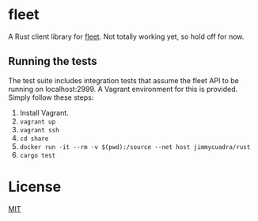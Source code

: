 # fleet

A Rust client library for [fleet](https://github.com/coreos/fleet). Not totally working yet, so hold off for now.

## Running the tests

The test suite includes integration tests that assume the fleet API to be running on localhost:2999. A Vagrant environment for this is provided. Simply follow these steps:

1. Install Vagrant.
1. `vagrant up`
1. `vagrant ssh`
1. `cd share`
1. `docker run -it --rm -v $(pwd):/source --net host jimmycuadra/rust`
1. `cargo test`

# License

[MIT](http://opensource.org/licenses/MIT)
